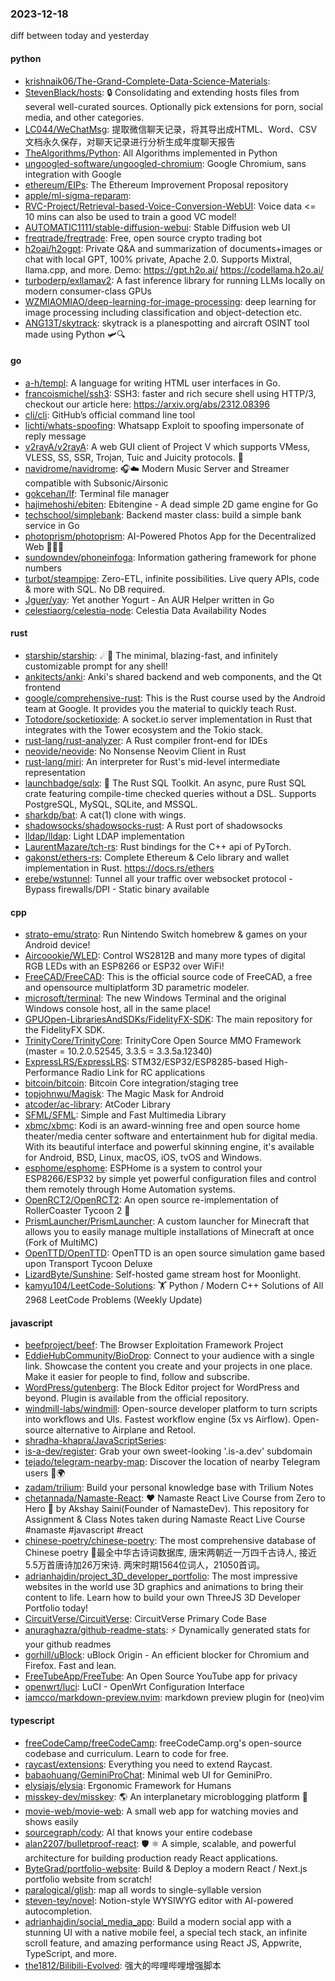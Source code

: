 ### 2023-12-18
diff between today and yesterday

#### python
* [krishnaik06/The-Grand-Complete-Data-Science-Materials](https://github.com/krishnaik06/The-Grand-Complete-Data-Science-Materials): 
* [StevenBlack/hosts](https://github.com/StevenBlack/hosts): 🔒 Consolidating and extending hosts files from several well-curated sources. Optionally pick extensions for porn, social media, and other categories.
* [LC044/WeChatMsg](https://github.com/LC044/WeChatMsg): 提取微信聊天记录，将其导出成HTML、Word、CSV文档永久保存，对聊天记录进行分析生成年度聊天报告
* [TheAlgorithms/Python](https://github.com/TheAlgorithms/Python): All Algorithms implemented in Python
* [ungoogled-software/ungoogled-chromium](https://github.com/ungoogled-software/ungoogled-chromium): Google Chromium, sans integration with Google
* [ethereum/EIPs](https://github.com/ethereum/EIPs): The Ethereum Improvement Proposal repository
* [apple/ml-sigma-reparam](https://github.com/apple/ml-sigma-reparam): 
* [RVC-Project/Retrieval-based-Voice-Conversion-WebUI](https://github.com/RVC-Project/Retrieval-based-Voice-Conversion-WebUI): Voice data <= 10 mins can also be used to train a good VC model!
* [AUTOMATIC1111/stable-diffusion-webui](https://github.com/AUTOMATIC1111/stable-diffusion-webui): Stable Diffusion web UI
* [freqtrade/freqtrade](https://github.com/freqtrade/freqtrade): Free, open source crypto trading bot
* [h2oai/h2ogpt](https://github.com/h2oai/h2ogpt): Private Q&A and summarization of documents+images or chat with local GPT, 100% private, Apache 2.0. Supports Mixtral, llama.cpp, and more. Demo: https://gpt.h2o.ai/ https://codellama.h2o.ai/
* [turboderp/exllamav2](https://github.com/turboderp/exllamav2): A fast inference library for running LLMs locally on modern consumer-class GPUs
* [WZMIAOMIAO/deep-learning-for-image-processing](https://github.com/WZMIAOMIAO/deep-learning-for-image-processing): deep learning for image processing including classification and object-detection etc.
* [ANG13T/skytrack](https://github.com/ANG13T/skytrack): skytrack is a planespotting and aircraft OSINT tool made using Python 🛩🔍

#### go
* [a-h/templ](https://github.com/a-h/templ): A language for writing HTML user interfaces in Go.
* [francoismichel/ssh3](https://github.com/francoismichel/ssh3): SSH3: faster and rich secure shell using HTTP/3, checkout our article here: https://arxiv.org/abs/2312.08396
* [cli/cli](https://github.com/cli/cli): GitHub’s official command line tool
* [lichti/whats-spoofing](https://github.com/lichti/whats-spoofing): Whatsapp Exploit to spoofing impersonate of reply message
* [v2rayA/v2rayA](https://github.com/v2rayA/v2rayA): A web GUI client of Project V which supports VMess, VLESS, SS, SSR, Trojan, Tuic and Juicity protocols. 🚀
* [navidrome/navidrome](https://github.com/navidrome/navidrome): 🎧☁️ Modern Music Server and Streamer compatible with Subsonic/Airsonic
* [gokcehan/lf](https://github.com/gokcehan/lf): Terminal file manager
* [hajimehoshi/ebiten](https://github.com/hajimehoshi/ebiten): Ebitengine - A dead simple 2D game engine for Go
* [techschool/simplebank](https://github.com/techschool/simplebank): Backend master class: build a simple bank service in Go
* [photoprism/photoprism](https://github.com/photoprism/photoprism): AI-Powered Photos App for the Decentralized Web 🌈💎✨
* [sundowndev/phoneinfoga](https://github.com/sundowndev/phoneinfoga): Information gathering framework for phone numbers
* [turbot/steampipe](https://github.com/turbot/steampipe): Zero-ETL, infinite possibilities. Live query APIs, code & more with SQL. No DB required.
* [Jguer/yay](https://github.com/Jguer/yay): Yet another Yogurt - An AUR Helper written in Go
* [celestiaorg/celestia-node](https://github.com/celestiaorg/celestia-node): Celestia Data Availability Nodes

#### rust
* [starship/starship](https://github.com/starship/starship): ☄🌌️ The minimal, blazing-fast, and infinitely customizable prompt for any shell!
* [ankitects/anki](https://github.com/ankitects/anki): Anki's shared backend and web components, and the Qt frontend
* [google/comprehensive-rust](https://github.com/google/comprehensive-rust): This is the Rust course used by the Android team at Google. It provides you the material to quickly teach Rust.
* [Totodore/socketioxide](https://github.com/Totodore/socketioxide): A socket.io server implementation in Rust that integrates with the Tower ecosystem and the Tokio stack.
* [rust-lang/rust-analyzer](https://github.com/rust-lang/rust-analyzer): A Rust compiler front-end for IDEs
* [neovide/neovide](https://github.com/neovide/neovide): No Nonsense Neovim Client in Rust
* [rust-lang/miri](https://github.com/rust-lang/miri): An interpreter for Rust's mid-level intermediate representation
* [launchbadge/sqlx](https://github.com/launchbadge/sqlx): 🧰 The Rust SQL Toolkit. An async, pure Rust SQL crate featuring compile-time checked queries without a DSL. Supports PostgreSQL, MySQL, SQLite, and MSSQL.
* [sharkdp/bat](https://github.com/sharkdp/bat): A cat(1) clone with wings.
* [shadowsocks/shadowsocks-rust](https://github.com/shadowsocks/shadowsocks-rust): A Rust port of shadowsocks
* [lldap/lldap](https://github.com/lldap/lldap): Light LDAP implementation
* [LaurentMazare/tch-rs](https://github.com/LaurentMazare/tch-rs): Rust bindings for the C++ api of PyTorch.
* [gakonst/ethers-rs](https://github.com/gakonst/ethers-rs): Complete Ethereum & Celo library and wallet implementation in Rust. https://docs.rs/ethers
* [erebe/wstunnel](https://github.com/erebe/wstunnel): Tunnel all your traffic over websocket protocol - Bypass firewalls/DPI - Static binary available

#### cpp
* [strato-emu/strato](https://github.com/strato-emu/strato): Run Nintendo Switch homebrew & games on your Android device!
* [Aircoookie/WLED](https://github.com/Aircoookie/WLED): Control WS2812B and many more types of digital RGB LEDs with an ESP8266 or ESP32 over WiFi!
* [FreeCAD/FreeCAD](https://github.com/FreeCAD/FreeCAD): This is the official source code of FreeCAD, a free and opensource multiplatform 3D parametric modeler.
* [microsoft/terminal](https://github.com/microsoft/terminal): The new Windows Terminal and the original Windows console host, all in the same place!
* [GPUOpen-LibrariesAndSDKs/FidelityFX-SDK](https://github.com/GPUOpen-LibrariesAndSDKs/FidelityFX-SDK): The main repository for the FidelityFX SDK.
* [TrinityCore/TrinityCore](https://github.com/TrinityCore/TrinityCore): TrinityCore Open Source MMO Framework (master = 10.2.0.52545, 3.3.5 = 3.3.5a.12340)
* [ExpressLRS/ExpressLRS](https://github.com/ExpressLRS/ExpressLRS): STM32/ESP32/ESP8285-based High-Performance Radio Link for RC applications
* [bitcoin/bitcoin](https://github.com/bitcoin/bitcoin): Bitcoin Core integration/staging tree
* [topjohnwu/Magisk](https://github.com/topjohnwu/Magisk): The Magic Mask for Android
* [atcoder/ac-library](https://github.com/atcoder/ac-library): AtCoder Library
* [SFML/SFML](https://github.com/SFML/SFML): Simple and Fast Multimedia Library
* [xbmc/xbmc](https://github.com/xbmc/xbmc): Kodi is an award-winning free and open source home theater/media center software and entertainment hub for digital media. With its beautiful interface and powerful skinning engine, it's available for Android, BSD, Linux, macOS, iOS, tvOS and Windows.
* [esphome/esphome](https://github.com/esphome/esphome): ESPHome is a system to control your ESP8266/ESP32 by simple yet powerful configuration files and control them remotely through Home Automation systems.
* [OpenRCT2/OpenRCT2](https://github.com/OpenRCT2/OpenRCT2): An open source re-implementation of RollerCoaster Tycoon 2 🎢
* [PrismLauncher/PrismLauncher](https://github.com/PrismLauncher/PrismLauncher): A custom launcher for Minecraft that allows you to easily manage multiple installations of Minecraft at once (Fork of MultiMC)
* [OpenTTD/OpenTTD](https://github.com/OpenTTD/OpenTTD): OpenTTD is an open source simulation game based upon Transport Tycoon Deluxe
* [LizardByte/Sunshine](https://github.com/LizardByte/Sunshine): Self-hosted game stream host for Moonlight.
* [kamyu104/LeetCode-Solutions](https://github.com/kamyu104/LeetCode-Solutions): 🏋️ Python / Modern C++ Solutions of All 2968 LeetCode Problems (Weekly Update)

#### javascript
* [beefproject/beef](https://github.com/beefproject/beef): The Browser Exploitation Framework Project
* [EddieHubCommunity/BioDrop](https://github.com/EddieHubCommunity/BioDrop): Connect to your audience with a single link. Showcase the content you create and your projects in one place. Make it easier for people to find, follow and subscribe.
* [WordPress/gutenberg](https://github.com/WordPress/gutenberg): The Block Editor project for WordPress and beyond. Plugin is available from the official repository.
* [windmill-labs/windmill](https://github.com/windmill-labs/windmill): Open-source developer platform to turn scripts into workflows and UIs. Fastest workflow engine (5x vs Airflow). Open-source alternative to Airplane and Retool.
* [shradha-khapra/JavaScriptSeries](https://github.com/shradha-khapra/JavaScriptSeries): 
* [is-a-dev/register](https://github.com/is-a-dev/register): Grab your own sweet-looking '.is-a.dev' subdomain
* [tejado/telegram-nearby-map](https://github.com/tejado/telegram-nearby-map): Discover the location of nearby Telegram users 📡🌍
* [zadam/trilium](https://github.com/zadam/trilium): Build your personal knowledge base with Trilium Notes
* [chetannada/Namaste-React](https://github.com/chetannada/Namaste-React): ❤ Namaste React Live Course from Zero to Hero 🚀 by Akshay Saini(Founder of NamasteDev). This repository for Assignment & Class Notes taken during Namaste React Live Course #namaste #javascript #react
* [chinese-poetry/chinese-poetry](https://github.com/chinese-poetry/chinese-poetry): The most comprehensive database of Chinese poetry 🧶最全中华古诗词数据库, 唐宋两朝近一万四千古诗人, 接近5.5万首唐诗加26万宋诗. 两宋时期1564位词人，21050首词。
* [adrianhajdin/project_3D_developer_portfolio](https://github.com/adrianhajdin/project_3D_developer_portfolio): The most impressive websites in the world use 3D graphics and animations to bring their content to life. Learn how to build your own ThreeJS 3D Developer Portfolio today!
* [CircuitVerse/CircuitVerse](https://github.com/CircuitVerse/CircuitVerse): CircuitVerse Primary Code Base
* [anuraghazra/github-readme-stats](https://github.com/anuraghazra/github-readme-stats): ⚡ Dynamically generated stats for your github readmes
* [gorhill/uBlock](https://github.com/gorhill/uBlock): uBlock Origin - An efficient blocker for Chromium and Firefox. Fast and lean.
* [FreeTubeApp/FreeTube](https://github.com/FreeTubeApp/FreeTube): An Open Source YouTube app for privacy
* [openwrt/luci](https://github.com/openwrt/luci): LuCI - OpenWrt Configuration Interface
* [iamcco/markdown-preview.nvim](https://github.com/iamcco/markdown-preview.nvim): markdown preview plugin for (neo)vim

#### typescript
* [freeCodeCamp/freeCodeCamp](https://github.com/freeCodeCamp/freeCodeCamp): freeCodeCamp.org's open-source codebase and curriculum. Learn to code for free.
* [raycast/extensions](https://github.com/raycast/extensions): Everything you need to extend Raycast.
* [babaohuang/GeminiProChat](https://github.com/babaohuang/GeminiProChat): Minimal web UI for GeminiPro.
* [elysiajs/elysia](https://github.com/elysiajs/elysia): Ergonomic Framework for Humans
* [misskey-dev/misskey](https://github.com/misskey-dev/misskey): 🌎 An interplanetary microblogging platform 🚀
* [movie-web/movie-web](https://github.com/movie-web/movie-web): A small web app for watching movies and shows easily
* [sourcegraph/cody](https://github.com/sourcegraph/cody): AI that knows your entire codebase
* [alan2207/bulletproof-react](https://github.com/alan2207/bulletproof-react): 🛡️ ⚛️ A simple, scalable, and powerful architecture for building production ready React applications.
* [ByteGrad/portfolio-website](https://github.com/ByteGrad/portfolio-website): Build & Deploy a modern React / Next.js portfolio website from scratch!
* [paralogical/glish](https://github.com/paralogical/glish): map all words to single-syllable version
* [steven-tey/novel](https://github.com/steven-tey/novel): Notion-style WYSIWYG editor with AI-powered autocompletion.
* [adrianhajdin/social_media_app](https://github.com/adrianhajdin/social_media_app): Build a modern social app with a stunning UI with a native mobile feel, a special tech stack, an infinite scroll feature, and amazing performance using React JS, Appwrite, TypeScript, and more.
* [the1812/Bilibili-Evolved](https://github.com/the1812/Bilibili-Evolved): 强大的哔哩哔哩增强脚本
